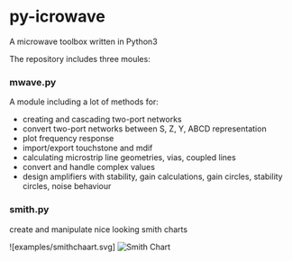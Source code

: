 # py-icrowave
A microwave toolbox written in Python3

The repository includes three moules:

### mwave.py

A module including a lot of methods for:

 * creating and cascading two-port networks
 * convert two-port networks between S, Z, Y, ABCD representation
 * plot frequency response
 * import/export touchstone and mdif
 * calculating microstrip line geometries, vias, coupled lines 
 * convert and handle complex values
 * design amplifiers with stability, gain calculations, gain circles, stability circles, noise behaviour

### smith.py

  create and manipulate nice looking smith charts 
  
  ![examples/smithchaart.svg]
  ![Smith Chart](https://github.com/sfpeik/py-microwave/examples/smithchart.svg "Smith")
